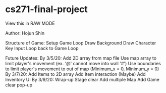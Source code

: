 # cs271-final-project
View this in RAW MODE

Author: Hojun Shin
        <Add your name>

Structure of Game:
  Setup
  Game Loop
    Draw Background
    Draw Character
    Key Input
      Loop back to Game Loop
      
Future Updates:
  By 3/5/20:
    Add 2D array from map file
    Use map array to limit player's movement (ex. '@' cannot move into wall '#')
    Use boundaries to limit player's movement to out of map (Minimum_x = 0, Minimum_y = 0)
  By 3/7/20:
    Add Items to 2D array
    Add Item interaction
    (Maybe) Add Inventory UI
  By 3/9/20:
    Wrap-up Stage clear
    Add multiple Map
    Add Game clear pop-up
     

  
